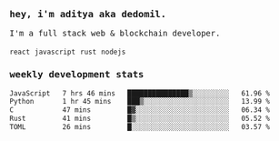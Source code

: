 <samp>
    <h3>hey, i'm aditya aka dedomil.</h3>
    I'm a full stack web & blockchain developer. 
    <br />
    <br />
    <code>react</code> <code>javascript</code> <code>rust</code> <code>nodejs</code>
    <h3>weekly development stats</h3>
    <!--START_SECTION:waka-->

```txt
JavaScript   7 hrs 46 mins   ███████████████▒░░░░░░░░░   61.96 %
Python       1 hr 45 mins    ███▒░░░░░░░░░░░░░░░░░░░░░   13.99 %
C            47 mins         █▓░░░░░░░░░░░░░░░░░░░░░░░   06.34 %
Rust         41 mins         █▒░░░░░░░░░░░░░░░░░░░░░░░   05.52 %
TOML         26 mins         █░░░░░░░░░░░░░░░░░░░░░░░░   03.57 %
```

<!--END_SECTION:waka-->
</samp>
